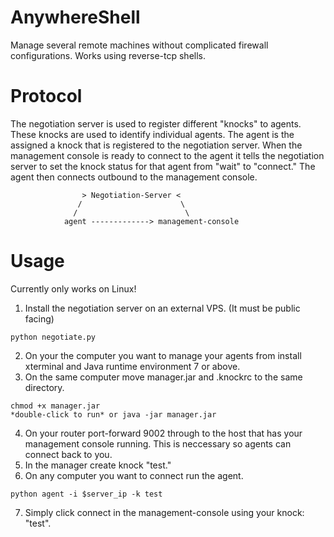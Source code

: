 AnywhereShell
=============

Manage several remote machines without complicated firewall configurations. Works using reverse-tcp shells.

Protocol
=============
The negotiation server is used to register different "knocks" to agents. These knocks are used to identify individual agents. The agent is the assigned a knock that is registered to the negotiation server. When the management console is ready to connect to the agent it tells the negotiation server to set the knock status for that agent from "wait" to "connect." The agent then connects outbound to the management console.


                    > Negotiation-Server <
                   /                      \
                  /                        \
                agent -------------> management-console

Usage
=============
Currently only works on Linux!

1. Install the negotiation server on an external VPS. (It must be public facing)
```
python negotiate.py
```
2. On your the computer you want to manage your agents from install xterminal and Java runtime environment 7 or above.
3. On the same computer move manager.jar and .knockrc to the same directory.
```
chmod +x manager.jar
*double-click to run* or java -jar manager.jar
```
4. On your router port-forward 9002 through to the host that has your management console running. This is neccessary so agents can connect back to you.
5. In the manager create knock "test."
6. On any computer you want to connect run the agent.
```
python agent -i $server_ip -k test
```
7. Simply click connect in the management-console using your knock: "test".
